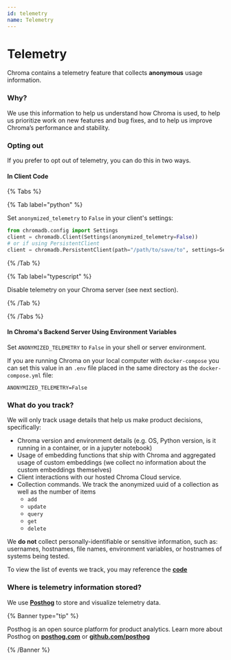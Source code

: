 ```yaml
---
id: telemetry
name: Telemetry
---
```


# Telemetry

Chroma contains a telemetry feature that collects **anonymous** usage information.

### Why?

We use this information to help us understand how Chroma is used, to help us prioritize work on new features and bug fixes, and to help us improve Chroma’s performance and stability.

### Opting out

If you prefer to opt out of telemetry, you can do this in two ways.

#### In Client Code

{% Tabs %}

{% Tab label="python" %}

Set `anonymized_telemetry` to `False` in your client's settings:

```python
from chromadb.config import Settings
client = chromadb.Client(Settings(anonymized_telemetry=False))
# or if using PersistentClient
client = chromadb.PersistentClient(path="/path/to/save/to", settings=Settings(anonymized_telemetry=False))
```

{% /Tab %}

{% Tab label="typescript" %}

Disable telemetry on your Chroma server (see next section).

{% /Tab %}

{% /Tabs %}

#### In Chroma's Backend Server Using Environment Variables

Set `ANONYMIZED_TELEMETRY` to `False` in your shell or server environment.

If you are running Chroma on your local computer with `docker-compose` you can set this value in an `.env` file placed in the same directory as the `docker-compose.yml` file:

```
ANONYMIZED_TELEMETRY=False
```

### What do you track?

We will only track usage details that help us make product decisions, specifically:

- Chroma version and environment details (e.g. OS, Python version, is it running in a container, or in a jupyter notebook)
- Usage of embedding functions that ship with Chroma and aggregated usage of custom embeddings (we collect no information about the custom embeddings themselves)
- Client interactions with our hosted Chroma Cloud service.
- Collection commands. We track the anonymized uuid of a collection as well as the number of items
  - `add`
  - `update`
  - `query`
  - `get`
  - `delete`

We **do not** collect personally-identifiable or sensitive information, such as: usernames, hostnames, file names, environment variables, or hostnames of systems being tested.

To view the list of events we track, you may reference the **[code](https://github.com/chroma-core/chroma/blob/main/chromadb/telemetry/product/events.py)**

### Where is telemetry information stored?

We use **[Posthog](https://posthog.com/)** to store and visualize telemetry data.

{% Banner type="tip" %}

Posthog is an open source platform for product analytics. Learn more about Posthog on **[posthog.com](https://posthog.com/)** or **[github.com/posthog](https://github.com/posthog/posthog)**

{% /Banner %}
